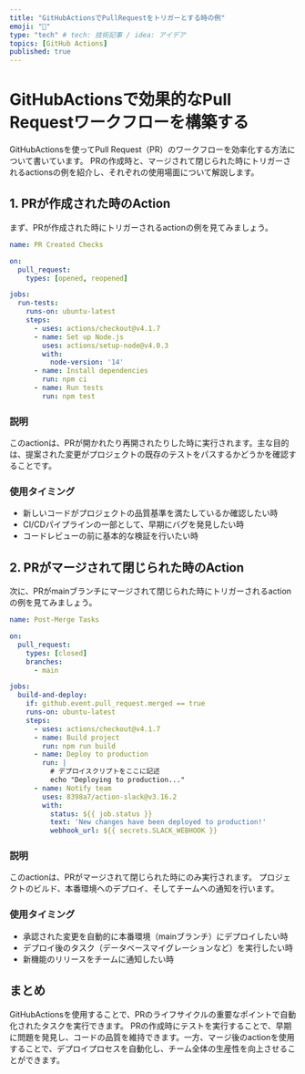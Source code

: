 ```yaml
---
title: "GitHubActionsでPullRequestをトリガーとする時の例"
emoji: "🎃"
type: "tech" # tech: 技術記事 / idea: アイデア
topics: [GitHub Actions]
published: true
---
```


# GitHubActionsで効果的なPull Requestワークフローを構築する

GitHubActionsを使ってPull Request（PR）のワークフローを効率化する方法について書いています。
PRの作成時と、マージされて閉じられた時にトリガーされるactionsの例を紹介し、それぞれの使用場面について解説します。

## 1. PRが作成された時のAction

まず、PRが作成された時にトリガーされるactionの例を見てみましょう。

```yaml
name: PR Created Checks

on:
  pull_request:
    types: [opened, reopened]

jobs:
  run-tests:
    runs-on: ubuntu-latest
    steps:
      - uses: actions/checkout@v4.1.7
      - name: Set up Node.js
        uses: actions/setup-node@v4.0.3
        with:
          node-version: '14'
      - name: Install dependencies
        run: npm ci
      - name: Run tests
        run: npm test
```

### 説明
このactionは、PRが開かれたり再開されたりした時に実行されます。主な目的は、提案された変更がプロジェクトの既存のテストをパスするかどうかを確認することです。

### 使用タイミング
- 新しいコードがプロジェクトの品質基準を満たしているか確認したい時
- CI/CDパイプラインの一部として、早期にバグを発見したい時
- コードレビューの前に基本的な検証を行いたい時

## 2. PRがマージされて閉じられた時のAction

次に、PRがmainブランチにマージされて閉じられた時にトリガーされるactionの例を見てみましょう。

```yaml
name: Post-Merge Tasks

on:
  pull_request:
    types: [closed]
    branches:
      - main

jobs:
  build-and-deploy:
    if: github.event.pull_request.merged == true
    runs-on: ubuntu-latest
    steps:
      - uses: actions/checkout@v4.1.7
      - name: Build project
        run: npm run build
      - name: Deploy to production
        run: |
          # デプロイスクリプトをここに記述
          echo "Deploying to production..."
      - name: Notify team
        uses: 8398a7/action-slack@v3.16.2
        with:
          status: ${{ job.status }}
          text: 'New changes have been deployed to production!'
          webhook_url: ${{ secrets.SLACK_WEBHOOK }}
```

### 説明
このactionは、PRがマージされて閉じられた時にのみ実行されます。
プロジェクトのビルド、本番環境へのデプロイ、そしてチームへの通知を行います。

### 使用タイミング
- 承認された変更を自動的に本番環境（mainブランチ）にデプロイしたい時
- デプロイ後のタスク（データベースマイグレーションなど）を実行したい時
- 新機能のリリースをチームに通知したい時

## まとめ

GitHubActionsを使用することで、PRのライフサイクルの重要なポイントで自動化されたタスクを実行できます。
PRの作成時にテストを実行することで、早期に問題を発見し、コードの品質を維持できます。一方、マージ後のactionを使用することで、デプロイプロセスを自動化し、チーム全体の生産性を向上させることができます。